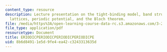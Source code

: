 ```yaml
---
content_type: resource
description: Lecture presentation on the tight-binding model, band structures, reciprocal
  lattices, periodic potential, and the Bloch theorem.
file: /media/https%3A/open-learning-course-data-rc.s3.amazonaws.com/3-23-electrical-optical-and-magnetic-properties-of-materials-fall-2007/8b6d84911e5d9fe4ea42c3243313635d_lec8.pdf
file_type: application/pdf
resourcetype: Document
title: ERIODICPERIODICPERIODICPERIODICPE
uid: 8b6d8491-1e5d-9fe4-ea42-c3243313635d
---
```

